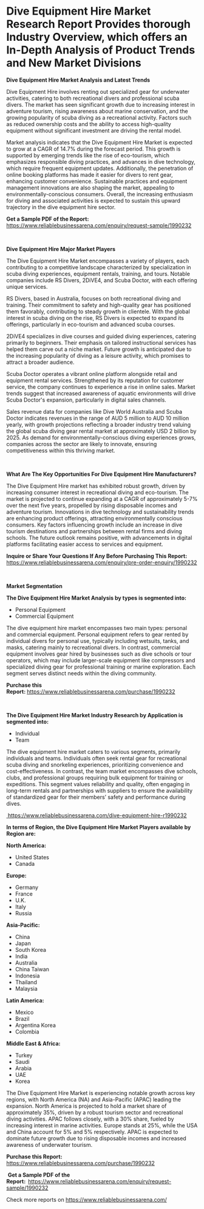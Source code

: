 <p><h1>Dive Equipment Hire Market Research Report Provides thorough Industry Overview, which offers an In-Depth Analysis of Product Trends and New Market Divisions</h1></p><p><strong>Dive Equipment Hire Market Analysis and Latest Trends</strong></p>
<p><p>Dive Equipment Hire involves renting out specialized gear for underwater activities, catering to both recreational divers and professional scuba divers. The market has seen significant growth due to increasing interest in adventure tourism, rising awareness about marine conservation, and the growing popularity of scuba diving as a recreational activity. Factors such as reduced ownership costs and the ability to access high-quality equipment without significant investment are driving the rental model.</p><p>Market analysis indicates that the Dive Equipment Hire Market is expected to grow at a CAGR of 14.7% during the forecast period. This growth is supported by emerging trends like the rise of eco-tourism, which emphasizes responsible diving practices, and advances in dive technology, which require frequent equipment updates. Additionally, the penetration of online booking platforms has made it easier for divers to rent gear, enhancing customer convenience. Sustainable practices and equipment management innovations are also shaping the market, appealing to environmentally-conscious consumers. Overall, the increasing enthusiasm for diving and associated activities is expected to sustain this upward trajectory in the dive equipment hire sector.</p></p>
<p><strong>Get a Sample PDF of the Report:&nbsp;</strong> <a href="https://www.reliablebusinessarena.com/enquiry/request-sample/1990232?utm_campaign=3165&utm_medium=2&utm_source=Github&utm_content=ia&utm_term=11032025&utm_id=dive-equipment-hire">https://www.reliablebusinessarena.com/enquiry/request-sample/1990232</a></p>
<p>&nbsp;</p>
<p><strong>Dive Equipment Hire Major Market Players</strong></p>
<p><p>The Dive Equipment Hire Market encompasses a variety of players, each contributing to a competitive landscape characterized by specialization in scuba diving experiences, equipment rentals, training, and tours. Notable companies include RS Divers, 2DiVE4, and Scuba Doctor, with each offering unique services.</p><p>RS Divers, based in Australia, focuses on both recreational diving and training. Their commitment to safety and high-quality gear has positioned them favorably, contributing to steady growth in clientele. With the global interest in scuba diving on the rise, RS Divers is expected to expand its offerings, particularly in eco-tourism and advanced scuba courses.</p><p>2DiVE4 specializes in dive courses and guided diving experiences, catering primarily to beginners. Their emphasis on tailored instructional services has helped them carve out a niche market. Future growth is anticipated due to the increasing popularity of diving as a leisure activity, which promises to attract a broader audience.</p><p>Scuba Doctor operates a vibrant online platform alongside retail and equipment rental services. Strengthened by its reputation for customer service, the company continues to experience a rise in online sales. Market trends suggest that increased awareness of aquatic environments will drive Scuba Doctor's expansion, particularly in digital sales channels.</p><p>Sales revenue data for companies like Dive World Australia and Scuba Doctor indicates revenues in the range of AUD 5 million to AUD 10 million yearly, with growth projections reflecting a broader industry trend valuing the global scuba diving gear rental market at approximately USD 2 billion by 2025. As demand for environmentally-conscious diving experiences grows, companies across the sector are likely to innovate, ensuring competitiveness within this thriving market.</p></p>
<p>&nbsp;</p>
<p><strong>What Are The Key Opportunities For Dive Equipment Hire Manufacturers?</strong></p>
<p><p>The Dive Equipment Hire market has exhibited robust growth, driven by increasing consumer interest in recreational diving and eco-tourism. The market is projected to continue expanding at a CAGR of approximately 5-7% over the next five years, propelled by rising disposable incomes and adventure tourism. Innovations in dive technology and sustainability trends are enhancing product offerings, attracting environmentally conscious consumers. Key factors influencing growth include an increase in dive tourism destinations and partnerships between rental firms and diving schools. The future outlook remains positive, with advancements in digital platforms facilitating easier access to services and equipment.</p></p>
<p><strong>Inquire or Share Your Questions If Any Before Purchasing This Report:</strong> <a href="https://www.reliablebusinessarena.com/enquiry/pre-order-enquiry/1990232?utm_campaign=3165&utm_medium=2&utm_source=Github&utm_content=ia&utm_term=11032025&utm_id=dive-equipment-hire">https://www.reliablebusinessarena.com/enquiry/pre-order-enquiry/1990232</a></p>
<p>&nbsp;</p>
<p><strong>Market Segmentation</strong></p>
<p><strong>The Dive Equipment Hire Market Analysis by types is segmented into:</strong></p>
<p><ul><li>Personal Equipment</li><li>Commercial Equipment</li></ul></p>
<p><p>The dive equipment hire market encompasses two main types: personal and commercial equipment. Personal equipment refers to gear rented by individual divers for personal use, typically including wetsuits, tanks, and masks, catering mainly to recreational divers. In contrast, commercial equipment involves gear hired by businesses such as dive schools or tour operators, which may include larger-scale equipment like compressors and specialized diving gear for professional training or marine exploration. Each segment serves distinct needs within the diving community.</p></p>
<p><strong>Purchase this Report:&nbsp;</strong><a href="https://www.reliablebusinessarena.com/purchase/1990232?utm_campaign=3165&utm_medium=2&utm_source=Github&utm_content=ia&utm_term=11032025&utm_id=dive-equipment-hire">https://www.reliablebusinessarena.com/purchase/1990232</a></p>
<p>&nbsp;</p>
<p><strong>The Dive Equipment Hire Market Industry Research by Application is segmented into:</strong></p>
<p><ul><li>Individual</li><li>Team</li></ul></p>
<p><p>The dive equipment hire market caters to various segments, primarily individuals and teams. Individuals often seek rental gear for recreational scuba diving and snorkeling experiences, prioritizing convenience and cost-effectiveness. In contrast, the team market encompasses dive schools, clubs, and professional groups requiring bulk equipment for training or expeditions. This segment values reliability and quality, often engaging in long-term rentals and partnerships with suppliers to ensure the availability of standardized gear for their members’ safety and performance during dives.</p></p>
<p><a href="https://www.reliablebusinessarena.com/dive-equipment-hire-r1990232?utm_campaign=3165&utm_medium=2&utm_source=Github&utm_content=ia&utm_term=11032025&utm_id=dive-equipment-hire">&nbsp;https://www.reliablebusinessarena.com/dive-equipment-hire-r1990232</a></p>
<p><strong>In terms of Region, the Dive Equipment Hire Market Players available by Region are:</strong></p>
<p>
    <p> <strong> North America: </strong>
        <ul>
            <li>United States</li>
            <li>Canada</li>
        </ul>
        </p> 
    <p> <strong> Europe: </strong>
        <ul>
            <li>Germany</li>
            <li>France</li>
            <li>U.K.</li>
            <li>Italy</li>
            <li>Russia</li>
        </ul>
        </p> 
    <p> <strong> Asia-Pacific: </strong>
        <ul>
            <li>China</li>
            <li>Japan</li>
            <li>South Korea</li>
            <li>India</li>
            <li>Australia</li>
            <li>China Taiwan</li>
            <li>Indonesia</li>
            <li>Thailand</li>
            <li>Malaysia</li>
        </ul>
        </p> 
    <p> <strong> Latin America: </strong>
        <ul>
            <li>Mexico</li>
            <li>Brazil</li>
            <li>Argentina Korea</li>
            <li>Colombia</li>
        </ul>
        </p> 
    <p> <strong> Middle East & Africa: </strong>
        <ul>
            <li>Turkey</li>
            <li>Saudi</li>
            <li>Arabia</li>
            <li>UAE</li>
            <li>Korea</li>
        </ul>
    </p>
    </p>
<p><p>The Dive Equipment Hire Market is experiencing notable growth across key regions, with North America (NA) and Asia-Pacific (APAC) leading the expansion. North America is projected to hold a market share of approximately 35%, driven by a robust tourism sector and recreational diving activities. APAC follows closely, with a 30% share, fueled by increasing interest in marine activities. Europe stands at 25%, while the USA and China account for 5% and 5% respectively. APAC is expected to dominate future growth due to rising disposable incomes and increased awareness of underwater tourism.</p></p>
<p><strong>Purchase this Report: </strong><a href="https://www.reliablebusinessarena.com/purchase/1990232?utm_campaign=3165&utm_medium=2&utm_source=Github&utm_content=ia&utm_term=11032025&utm_id=dive-equipment-hire">https://www.reliablebusinessarena.com/purchase/1990232</a></p>
<p>&nbsp;<strong>Get a Sample PDF of the Report:&nbsp;&nbsp;</strong><a href="https://www.reliablebusinessarena.com/enquiry/request-sample/1990232?utm_campaign=3165&utm_medium=2&utm_source=Github&utm_content=ia&utm_term=11032025&utm_id=dive-equipment-hire">https://www.reliablebusinessarena.com/enquiry/request-sample/1990232</a></p>
<p><strong></strong></p>
<p>Check more reports on <a href="https://www.reliablebusinessarena.com/?utm_campaign=3165&utm_medium=2&utm_source=Github&utm_content=ia&utm_term=11032025&utm_id=dive-equipment-hire">https://www.reliablebusinessarena.com/</a></p>